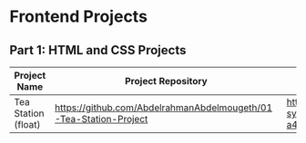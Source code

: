 # Frontend Projects

## Part 1: HTML and CSS Projects

Project Name  | Project Repository | Netlify Link
------------- | --------------- | ------------
Tea Station (float)   | https://github.com/AbdelrahmanAbdelmougeth/01-Tea-Station-Project | https://chic-syrniki-a4f0ba.netlify.app/
